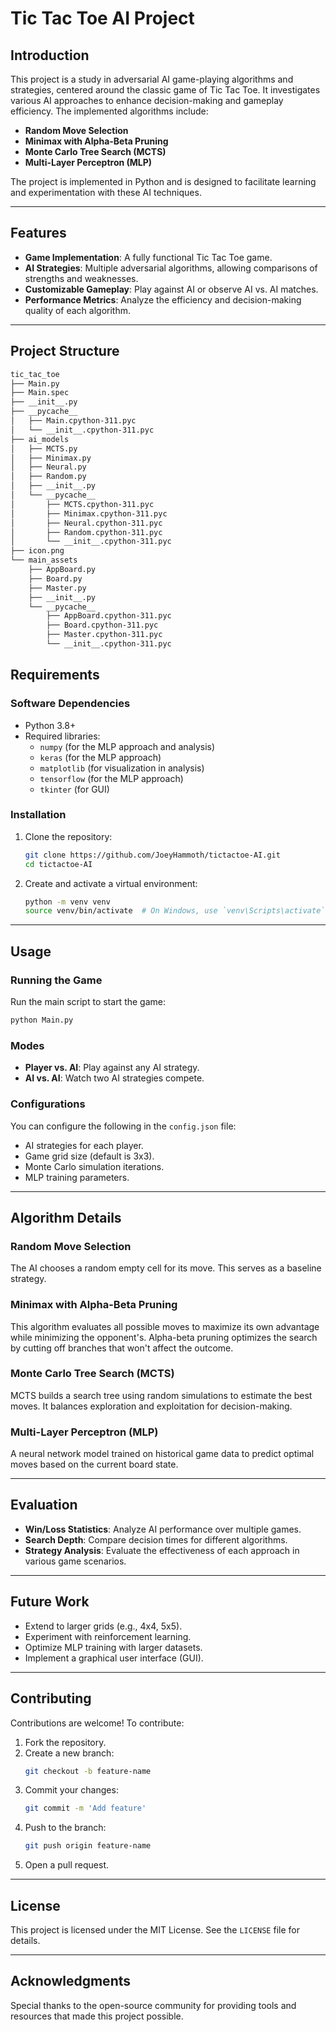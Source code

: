 # Tic Tac Toe AI Project

## Introduction
This project is a study in adversarial AI game-playing algorithms and strategies, centered around the classic game of Tic Tac Toe. It investigates various AI approaches to enhance decision-making and gameplay efficiency. The implemented algorithms include:

- **Random Move Selection**
- **Minimax with Alpha-Beta Pruning**
- **Monte Carlo Tree Search (MCTS)**
- **Multi-Layer Perceptron (MLP)**

The project is implemented in Python and is designed to facilitate learning and experimentation with these AI techniques.

---

## Features
- **Game Implementation**: A fully functional Tic Tac Toe game.
- **AI Strategies**: Multiple adversarial algorithms, allowing comparisons of strengths and weaknesses.
- **Customizable Gameplay**: Play against AI or observe AI vs. AI matches.
- **Performance Metrics**: Analyze the efficiency and decision-making quality of each algorithm.

---

## Project Structure
```bash
tic_tac_toe
├── Main.py
├── Main.spec
├── __init__.py
├── __pycache__
│   ├── Main.cpython-311.pyc
│   └── __init__.cpython-311.pyc
├── ai_models
│   ├── MCTS.py
│   ├── Minimax.py
│   ├── Neural.py
│   ├── Random.py
│   ├── __init__.py
│   └── __pycache__
│       ├── MCTS.cpython-311.pyc
│       ├── Minimax.cpython-311.pyc
│       ├── Neural.cpython-311.pyc
│       ├── Random.cpython-311.pyc
│       └── __init__.cpython-311.pyc
├── icon.png
└── main_assets
    ├── AppBoard.py
    ├── Board.py
    ├── Master.py
    ├── __init__.py
    └── __pycache__
        ├── AppBoard.cpython-311.pyc
        ├── Board.cpython-311.pyc
        ├── Master.cpython-311.pyc
        └── __init__.cpython-311.pyc
```

## Requirements

### Software Dependencies
- Python 3.8+
- Required libraries:
  - `numpy` (for the MLP approach and analysis)
  - `keras` (for the MLP approach)
  - `matplotlib` (for visualization in analysis)
  - `tensorflow` (for the MLP approach)
  - `tkinter` (for GUI)

### Installation
1. Clone the repository:
   ```bash
   git clone https://github.com/JoeyHammoth/tictactoe-AI.git
   cd tictactoe-AI
   ```
2. Create and activate a virtual environment:
   ```bash
   python -m venv venv
   source venv/bin/activate  # On Windows, use `venv\Scripts\activate`
   ```
---

## Usage

### Running the Game
Run the main script to start the game:
```bash
python Main.py
```

### Modes
- **Player vs. AI**: Play against any AI strategy.
- **AI vs. AI**: Watch two AI strategies compete.

### Configurations
You can configure the following in the `config.json` file:
- AI strategies for each player.
- Game grid size (default is 3x3).
- Monte Carlo simulation iterations.
- MLP training parameters.

---

## Algorithm Details

### Random Move Selection
The AI chooses a random empty cell for its move. This serves as a baseline strategy.

### Minimax with Alpha-Beta Pruning
This algorithm evaluates all possible moves to maximize its own advantage while minimizing the opponent's. Alpha-beta pruning optimizes the search by cutting off branches that won't affect the outcome.

### Monte Carlo Tree Search (MCTS)
MCTS builds a search tree using random simulations to estimate the best moves. It balances exploration and exploitation for decision-making.

### Multi-Layer Perceptron (MLP)
A neural network model trained on historical game data to predict optimal moves based on the current board state.

---

## Evaluation
- **Win/Loss Statistics**: Analyze AI performance over multiple games.
- **Search Depth**: Compare decision times for different algorithms.
- **Strategy Analysis**: Evaluate the effectiveness of each approach in various game scenarios.

---

## Future Work
- Extend to larger grids (e.g., 4x4, 5x5).
- Experiment with reinforcement learning.
- Optimize MLP training with larger datasets.
- Implement a graphical user interface (GUI).

---

## Contributing
Contributions are welcome! To contribute:
1. Fork the repository.
2. Create a new branch:
   ```bash
   git checkout -b feature-name
   ```
3. Commit your changes:
   ```bash
   git commit -m 'Add feature'
   ```
4. Push to the branch:
   ```bash
   git push origin feature-name
   ```
5. Open a pull request.

---

## License
This project is licensed under the MIT License. See the `LICENSE` file for details.

---

## Acknowledgments
Special thanks to the open-source community for providing tools and resources that made this project possible.


